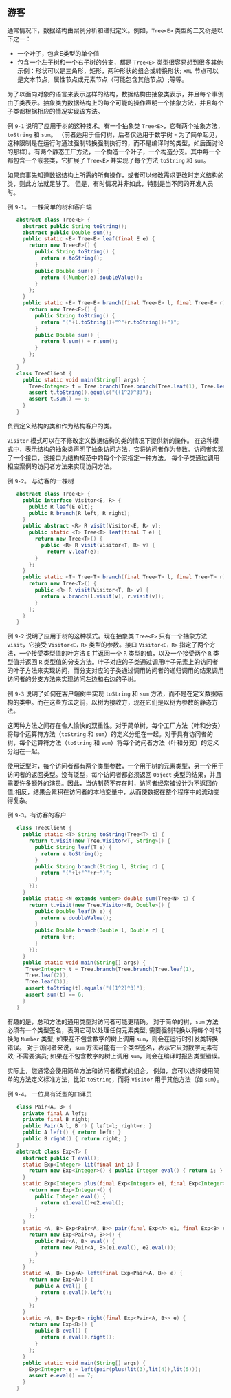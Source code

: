 ## 游客

通常情况下，数据结构由案例分析和递归定义。例如，`Tree<E>` 类型的二叉树是以下之一：

  - 一个叶子，包含E类型的单个值
  - 包含一个左子树和一个右子树的分支，都是 `Tree<E>` 类型很容易想到很多其他示例：形状可以是三角形，矩形，两种形状的组合或转换形状; `XML` 节点可以是文本节点，属性节点或元素节点（可能包含其他节点）;等等。

为了以面向对象的语言来表示这样的结构，数据结构由抽象类表示，并且每个事例由子类表示。抽象类为数据结构上的每个可能的操作声明一个抽象方法，并且每个子类都根据相应的情况实现该方法。

例 `9-1` 说明了应用于树的这种技术。有一个抽象类 `Tree<E>`，它有两个抽象方法，`toString` 和 `sum`。 （前者适用于任何树，后者仅适用于数字树 - 为了简单起见，这种限制是在运行时通过强制转换强制执行的，而不是编译时的类型，如后面讨论的那样）。有两个静态工厂方法，一个构造一个叶子，一个构造分支。其中每一个都包含一个嵌套类，它扩展了 `Tree<E>` 并实现了每个方法 `toString` 和 `sum`。

如果您事先知道数据结构上所需的所有操作，或者可以修改需求更改时定义结构的类，则此方法就足够了。 但是，有时情况并非如此，特别是当不同的开发人员时。

例 `9-1`。 一棵简单的树和客户端

```java
   abstract class Tree<E> {
     abstract public String toString();
     abstract public Double sum();
     public static <E> Tree<E> leaf(final E e) {
       return new Tree<E>() {
         public String toString() {
           return e.toString();
         }
         public Double sum() {
           return ((Number)e).doubleValue();
         }
       };
     }
     public static <E> Tree<E> branch(final Tree<E> l, final Tree<E> r) {
       return new Tree<E>() {
         public String toString() {
           return "("+l.toString()+"^"+r.toString()+")";
         }
         public Double sum() {
           return l.sum() + r.sum();
         }
       };
     }
   }
   class TreeClient {
     public static void main(String[] args) {
       Tree<Integer> t = Tree.branch(Tree.branch(Tree.leaf(1), Tree.leaf(2)), Tree.leaf(3));
       assert t.toString().equals("((1^2)^3)");
       assert t.sum() == 6;
     }
   }
```

负责定义结构的类和作为结构客户的类。

`Visitor` 模式可以在不修改定义数据结构的类的情况下提供新的操作。 在这种模式中，表示结构的抽象类声明了抽象访问方法，它将访问者作为参数。访问者实现了一个接口，该接口为结构规范中的每个个案指定一种方法。 每个子类通过调用相应案例的访问者方法来实现访问方法。

例 `9-2`。 与访客的一棵树

```java
   abstract class Tree<E> {
     public interface Visitor<E, R> {
       public R leaf(E elt);
       public R branch(R left, R right);
     }
     public abstract <R> R visit(Visitor<E, R> v);
       public static <T> Tree<T> leaf(final T e) {
         return new Tree<T>() {
           public <R> R visit(Visitor<T, R> v) {
             return v.leaf(e);
         }
       };
     }
     public static <T> Tree<T> branch(final Tree<T> l, final Tree<T> r) {
       return new Tree<T>() {
         public <R> R visit(Visitor<T, R> v) {
           return v.branch(l.visit(v), r.visit(v));
         }
       };
     }
   }
```

例 `9-2` 说明了应用于树的这种模式。现在抽象类 `Tree<E>` 只有一个抽象方法 `visit`，它接受 `Visitor<E，R>` 类型的参数。接口 `Visitor<E，R>` 指定了两个方法，一个接受类型值的叶方法 `E` 并返回一个 `R` 类型的值，以及一个接受两个 `R` 类型值并返回 `R` 类型值的分支方法。叶子对应的子类通过调用叶子元素上的访问者的叶子方法来实现访问，而分支对应的子类通过调用访问者的递归调用的结果调用访问者的分支方法来实现访问左边和右边的子树。

例 `9-3` 说明了如何在客户端树中实现 `toString` 和 `sum` 方法，而不是在定义数据结构的类中。而在这些方法之前，以树为接收方，现在它们是以树为参数的静态方法。

这两种方法之间存在令人愉快的双重性。对于简单树，每个工厂方法（叶和分支）将每个运算符方法（`toString` 和 `sum`）的定义分组在一起。对于具有访问者的树，每个运算符方法（`toString` 和 `sum`）将每个访问者方法（叶和分支）的定义分组在一起。

使用泛型时，每个访问者都有两个类型参数，一个用于树的元素类型，另一个用于访问者的返回类型。没有泛型，每个访问者都必须返回 `Object` 类型的结果，并且需要许多额外的演员。因此，当仿制药不存在时，访问者经常被设计为不返回价值;相反，结果会累积在访问者的本地变量中，从而使数据在整个程序中的流动变得复杂。

例 `9-3`。有访客的客户

```java
   class TreeClient {
     public static <T> String toString(Tree<T> t) {
       return t.visit(new Tree.Visitor<T, String>() {
         public String leaf(T e) {
           return e.toString();
         }
         public String branch(String l, String r) {
           return "("+l+"^"+r+")";
         }
       });
     }
     public static <N extends Number> double sum(Tree<N> t) {
       return t.visit(new Tree.Visitor<N, Double>() {
         public Double leaf(N e) {
           return e.doubleValue();
         }
         public Double branch(Double l, Double r) {
           return l+r;
         }
       });
     }
     public static void main(String[] args) {
      Tree<Integer> t = Tree.branch(Tree.branch(Tree.leaf(1),
      Tree.leaf(2)),
      Tree.leaf(3));
      assert toString(t).equals("((1^2)^3)");
      assert sum(t) == 6;
     }
   }
```

有趣的是，总和方法的通用类型对访问者可能更精确。 对于简单的树，`sum` 方法必须有一个类型签名，表明它可以处理任何元素类型; 需要强制转换以将每个叶转换为 `Number` 类型; 如果在不包含数字的树上调用 `sum`，则会在运行时引发类转换错误。 对于访问者来说，`sum` 方法可能有一个类型签名，表示它只对数字元素有效; 不需要演员; 如果在不包含数字的树上调用 `sum`，则会在编译时报告类型错误。

实际上，您通常会使用简单方法和访问者模式的组合。 例如，您可以选择使用简单的方法定义标准方法，比如 `toString`，而将 `Visitor` 用于其他方法（如 `sum`）。

例 `9-4`。 一位具有泛型的口译员

```java
   class Pair<A, B> {
     private final A left;
     private final B right;
     public Pair(A l, B r) { left=l; right=r; }
     public A left() { return left; }
     public B right() { return right; }
   }
   abstract class Exp<T> {
     abstract public T eval();
     static Exp<Integer> lit(final int i) {
       return new Exp<Integer>() { public Integer eval() { return i; } };
     }
     static Exp<Integer> plus(final Exp<Integer> e1, final Exp<Integer> e2) {
       return new Exp<Integer>() { 
	     public Integer eval() {
           return e1.eval()+e2.eval();
         } 
	   };
     }
     static <A, B> Exp<Pair<A, B>> pair(final Exp<A> e1, final Exp<B> e2) {
       return new Exp<Pair<A, B>>() { 
	     public Pair<A, B> eval() {
           return new Pair<A, B>(e1.eval(), e2.eval());
         } 
	   };
     }
     static <A, B> Exp<A> left(final Exp<Pair<A, B>> e) {
       return new Exp<A>() { 
	     public A eval() { 
		   return e.eval().left(); 
		 } 
	   };
     }
     static <A, B> Exp<B> right(final Exp<Pair<A, B>> e) {
       return new Exp<B>() { 
	     public B eval() { 
		   return e.eval().right(); 
		 } 
	   };
     }
     public static void main(String[] args) {
       Exp<Integer> e = left(pair(plus(lit(3),lit(4)),lit(5)));
       assert e.eval() == 7;
     }
   }
```




